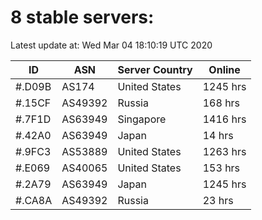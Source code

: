 # 8 stable servers:

Latest update at: Wed Mar 04 18:10:19 UTC 2020

| ID | ASN | Server Country | Online |
| -- | --- | -------------- | ------ |
| #.D09B | AS174 | United States | 1245 hrs |
| #.15CF | AS49392 | Russia | 168 hrs |
| #.7F1D | AS63949 | Singapore | 1416 hrs |
| #.42A0 | AS63949 | Japan | 14 hrs |
| #.9FC3 | AS53889 | United States | 1263 hrs |
| #.E069 | AS40065 | United States | 153 hrs |
| #.2A79 | AS63949 | Japan | 1245 hrs |
| #.CA8A | AS49392 | Russia | 23 hrs |

